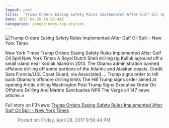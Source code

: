```yaml
---
layout: post
title:  "Trump Orders Easing Safety Rules Implemented After Gulf Oil Spill - New York Times"
date: 2017-04-28 16:56:44Z
categories: google-news-top-stories
---
```


![Trump Orders Easing Safety Rules Implemented After Gulf Oil Spill - New York Times](https://static01.nyt.com/images/2017/04/28/us/28drilling_web1/28drilling_web1-facebookJumbo.jpg)

New York Times Trump Orders Easing Safety Rules Implemented After Gulf Oil Spill New York Times A Royal Dutch Shell drilling rig Kulluk aground off a small island near Kodiak Island in 2013. The Obama administration banned offshore drilling off some portions of the Atlantic and Alaskan coasts. Credit Sara Francis/U.S. Coast Guard, via Associated ... Trump signs order to roll back Obama's offshore drilling limits The Hill Trump signs order aimed at opening Arctic drilling Washington Post Trump Signs Executive Order On Offshore Drilling And Marine Sanctuaries NPR The Verge all 147 news articles »


Full story on F3News: [Trump Orders Easing Safety Rules Implemented After Gulf Oil Spill - New York Times](http://www.f3nws.com/n/fptGmC)

> Posted on: Friday, April 28, 2017 9:56:44 PM
